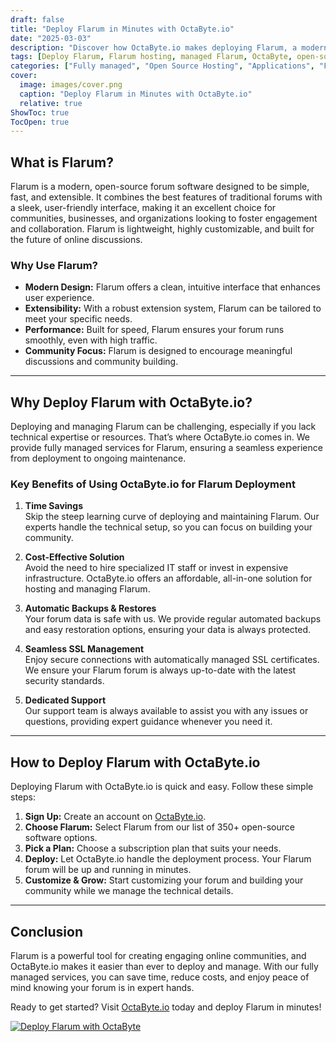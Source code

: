 ```yaml
---
draft: false
title: "Deploy Flarum in Minutes with OctaByte.io"
date: "2025-03-03"
description: "Discover how OctaByte.io makes deploying Flarum, a modern and extensible forum software, quick and hassle-free. Save time, reduce costs, and enjoy fully managed services with automatic backups, SSL management, and expert support."
tags: [Deploy Flarum, Flarum hosting, managed Flarum, OctaByte, open-source forum software, Flarum deployment, managed open-source services, Flarum benefits, Flarum setup, Flarum support]
categories: ["Fully managed", "Open Source Hosting", "Applications", "Forum Community", "Flarum"]
cover:
  image: images/cover.png
  caption: "Deploy Flarum in Minutes with OctaByte.io"
  relative: true
ShowToc: true
TocOpen: true
---
```



## What is Flarum?

Flarum is a modern, open-source forum software designed to be simple, fast, and extensible. It combines the best features of traditional forums with a sleek, user-friendly interface, making it an excellent choice for communities, businesses, and organizations looking to foster engagement and collaboration. Flarum is lightweight, highly customizable, and built for the future of online discussions.

### Why Use Flarum?

- **Modern Design:** Flarum offers a clean, intuitive interface that enhances user experience.
- **Extensibility:** With a robust extension system, Flarum can be tailored to meet your specific needs.
- **Performance:** Built for speed, Flarum ensures your forum runs smoothly, even with high traffic.
- **Community Focus:** Flarum is designed to encourage meaningful discussions and community building.

---

## Why Deploy Flarum with OctaByte.io?

Deploying and managing Flarum can be challenging, especially if you lack technical expertise or resources. That’s where OctaByte.io comes in. We provide fully managed services for Flarum, ensuring a seamless experience from deployment to ongoing maintenance.

### Key Benefits of Using OctaByte.io for Flarum Deployment

1. **Time Savings**  
   Skip the steep learning curve of deploying and maintaining Flarum. Our experts handle the technical setup, so you can focus on building your community.

2. **Cost-Effective Solution**  
   Avoid the need to hire specialized IT staff or invest in expensive infrastructure. OctaByte.io offers an affordable, all-in-one solution for hosting and managing Flarum.

3. **Automatic Backups & Restores**  
   Your forum data is safe with us. We provide regular automated backups and easy restoration options, ensuring your data is always protected.

4. **Seamless SSL Management**  
   Enjoy secure connections with automatically managed SSL certificates. We ensure your Flarum forum is always up-to-date with the latest security standards.

5. **Dedicated Support**  
   Our support team is always available to assist you with any issues or questions, providing expert guidance whenever you need it.

---

## How to Deploy Flarum with OctaByte.io

Deploying Flarum with OctaByte.io is quick and easy. Follow these simple steps:

1. **Sign Up:** Create an account on [OctaByte.io](https://octabyte.io).
2. **Choose Flarum:** Select Flarum from our list of 350+ open-source software options.
3. **Pick a Plan:** Choose a subscription plan that suits your needs.
4. **Deploy:** Let OctaByte.io handle the deployment process. Your Flarum forum will be up and running in minutes.
5. **Customize & Grow:** Start customizing your forum and building your community while we manage the technical details.

---

## Conclusion

Flarum is a powerful tool for creating engaging online communities, and OctaByte.io makes it easier than ever to deploy and manage. With our fully managed services, you can save time, reduce costs, and enjoy peace of mind knowing your forum is in expert hands. 

Ready to get started? Visit [OctaByte.io](https://octabyte.io) today and deploy Flarum in minutes!

[![Deploy Flarum with OctaByte](/images/deploy-on-octabyte.png)](https://octabyte.io/fully-managed-open-source-services/applications/forum-community/flarum)